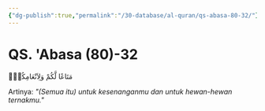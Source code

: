 ```yaml
---
{"dg-publish":true,"permalink":"/30-database/al-quran/qs-abasa-80-32/"}
---
```



# QS. 'Abasa (80)-32
مَتَاعًا لَّكُمْ وَلِاَنْعَامِكُمْۗ

Artinya: *"(Semua itu) untuk kesenanganmu dan untuk hewan-hewan ternakmu."*
